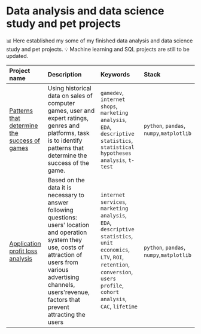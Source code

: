 # Data analysis and data science study and pet projects

📊 Here established my some of my finished data analysis and data science study and pet projects.
💡 Machine learning and SQL projects are still to be updated.


| Project name          | Description                     | Keywords                    |Stack                       |
| :---------------------|:--------------------------------|:----------------------------|:--------------------------|
| [Patterns that determine the success of games](https://github.com/evkis/data_analysis_science_pet/tree/main/03_patterns_that_determine_success_of_games) | Using historical data on sales of computer games, user and expert ratings, genres and platforms, task is to identify patterns that determine the success of the game.| `gamedev`, `internet shops`, `marketing analysis`, `EDA`, `descriptive statistics`, `statistical hypotheses analysis`, `t-test`| `python`, `pandas`, `numpy`,`matplotlib`|
| [Application profit loss analysis](https://github.com/evkis/data_analysis_science_pet/tree/main/04_mobile_application_loss_analysis) |Based on the data it is necessary to answer following questions: users' location and operation system they use, costs of attraction of users from various advertising channels, users'revenue, factors that prevent attracting the users|`internet services`, `marketing analysis`, `EDA`, `descriptive statistics`, `unit economics`, `LTV`, `ROI`, `retention`, `conversion`, `users profile`, `cohort analysis`, `CAC`, `lifetime`|`python`, `pandas`, `numpy`,`matplotlib`|
